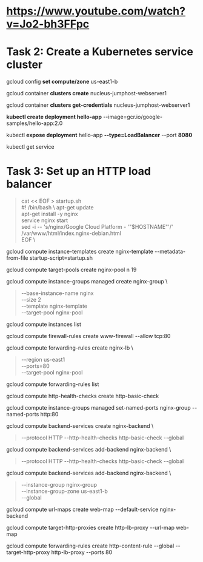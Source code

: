 # https://www.youtube.com/watch?v=Jo2-bh3FFpc

# Task 2: Create a Kubernetes service cluster

gcloud config __set compute/zone__ us-east1-b

gcloud container __clusters create__ nucleus-jumphost-webserver1

gcloud container __clusters get-credentials__ nucleus-jumphost-webserver1

__kubectl create deployment hello-app__ --image=gcr.io/google-samples/hello-app:2.0

kubectl __expose deployment__ hello-app __--type=LoadBalancer__ --port __8080__

kubectl get service

# Task 3: Set up an HTTP load balancer


>cat << EOF > startup.sh \
>#! /bin/bash \ 
>apt-get update \
>apt-get install -y nginx \
>service nginx start \
>sed -i -- 's/nginx/Google Cloud Platform - '"\$HOSTNAME"'/' /var/www/html/index.nginx-debian.html \
>EOF \

gcloud compute instance-templates create nginx-template --metadata-from-file startup-script=startup.sh

gcloud compute target-pools create nginx-pool
n
19

gcloud compute instance-groups managed create nginx-group \
> --base-instance-name nginx \
> --size 2 \
> --template nginx-template \
> --target-pool nginx-pool

gcloud compute instances list

gcloud compute firewall-rules create www-firewall --allow tcp:80

gcloud compute forwarding-rules create nginx-lb \
> --region us-east1 \
> --ports=80 \
> --target-pool nginx-pool



gcloud compute forwarding-rules list

gcloud compute http-health-checks create http-basic-check

gcloud compute instance-groups managed set-named-ports nginx-group --named-ports http:80

gcloud compute backend-services create nginx-backend \
> --protocol HTTP --http-health-checks http-basic-check --global

gcloud compute backend-services add-backend nginx-backend \
> --protocol HTTP --http-health-checks http-basic-check --global

gcloud compute backend-services add-backend nginx-backend \
> --instance-group nginx-group \
> --instance-group-zone us-east1-b \
> --global

gcloud compute url-maps create web-map --default-service nginx-backend

gcloud compute target-http-proxies create http-lb-proxy --url-map web-map

gcloud compute forwarding-rules create http-content-rule --global --target-http-proxy http-lb-proxy --ports 80
